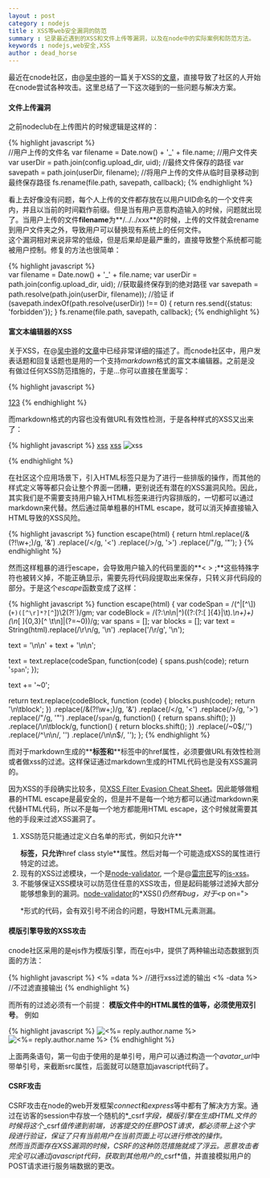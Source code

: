 ```yaml
---
layout : post
category : nodejs 
title : XSS等web安全漏洞的防范   
summary : 记录最近遇到的XSS和文件上传等漏洞，以及在node中的实际案例和防范方法。    
keywords : nodejs,web安全,XSS
author : dead_horse
---
```


最近在cnode社区，由@[吴中骅](http://weibo.com/spuout)的一篇关于XSS的[文章](http://snoopyxdy.blog.163.com/blog/static/60117440201284103022779/)，直接导致了社区的人开始在cnode尝试各种攻击。这里总结了一下这次碰到的一些问题与解决方案。   


#### 文件上传漏洞   
  之前nodeclub在上传图片的时候逻辑是这样的：   

{% highlight javascript %}   
//用户上传的文件名
var filename = Date.now() + '_' + file.name;
//用户文件夹
var userDir = path.join(config.upload_dir, uid);
//最终文件保存的路径
var savepath = path.join(userDir, filename);
//将用户上传的文件从临时目录移动到最终保存路径
fs.rename(file.path, savepath, callback);
{% endhighlight %}   

看上去好像没有问题，每个人上传的文件都存放在以用户UID命名的一个文件夹内，并且以当前的时间戳作前缀。但是当有用户恶意构造输入的时候，问题就出现了。当用户上传的文件**filename**为**/../../xxx**的时候，上传的文件就会rename到用户文件夹之外，导致用户可以替换现有系统上的任何文件。   
这个漏洞相对来说非常的低级，但是后果却是最严重的，直接导致整个系统都可能被用户控制。修复的方法也很简单：   

{% highlight javascript %}   
var filename = Date.now() + '_' + file.name;
var userDir = path.join(config.upload_dir, uid);
//获取最终保存到的绝对路径
var savepath = path.resolve(path.join(userDir, filename));
//验证
if (savepath.indexOf(path.resolve(userDir)) !== 0) {
  return res.send({status: 'forbidden'});
}
fs.rename(file.path, savepath, callback);
{% endhighlight %} 

#### 富文本编辑器的XSS   
关于XSS，在@[吴中骅](http://weibo.com/spuout)的[文章](http://snoopyxdy.blog.163.com/blog/static/60117440201284103022779/)中已经非常详细的描述了。而cnode社区中，用户发表话题和回复话题也是用的一个支持*markdown*格式的富文本编辑器。之前是没有做过任何XSS防范措施的，于是...你可以直接在里面写：   

{% highlight javascript %}   
<script>alert(123);</script>
<div onmouseover="alert(123)"></div>
<a href="javascript:alert(123);">123</a>
{% endhighlight %}  

而markdown格式的内容也没有做URL有效性检测，于是各种样式的XSS又出来了：   

{% highlight javascript %}
[xss][1]
[xss][2]
![xss][3]

[1]: javascript:alert(123);
[2]: http://www.baidu.com/#"onclick='alert(123)'
[3]: http://www.baidu.com/img.jpg#"onmouseover='alert(123)'
{% endhighlight %}  

在社区这个应用场景下，引入HTML标签只是为了进行一些排版的操作，而其他的样式定义等等都只会让整个界面一团糟，更别说还有潜在的XSS漏洞风险。因此，其实我们是不需要支持用户输入HTML标签来进行内容排版的，一切都可以通过markdown来代替。然后通过简单粗暴的HTML escape，就可以消灭掉直接输入HTML导致的XSS风险。

{% highlight javascript %} 
function escape(html) {
  return html.replace(/&(?!\w+;)/g, '&amp;')
   .replace(/</g, '&lt;')
   .replace(/>/g, '&gt;')
   .replace(/"/g, '&quot;');
}
{% endhighlight %} 

然而这样粗暴的进行escape，会导致用户输入的代码里面的**< > ;**这些特殊字符也被转义掉，不能正确显示，需要先将代码段提取出来保存，只转义非代码段的部分。于是这个*escape*函数变成了这样：   

{% highlight javascript %} 
function escape(html) {
  var codeSpan = /(^|[^\\])(`+)([^\r]*?[^`])\2(?!`)/gm;
  var codeBlock = /(?:\n\n|^)((?:(?:[ ]{4}|\t).*\n+)+)(\n*[ ]{0,3}[^ \t\n]|(?=~0))/g;
  var spans = [];
  var blocks = [];
  var text = String(html).replace(/\r\n/g, '\n')
  .replace('/\r/g', '\n');
  
  text = '\n\n' + text + '\n\n';

  text = text.replace(codeSpan, function(code) {
    spans.push(code);
    return '`span`';
  });

  text += '~0';

  return text.replace(codeBlock, function (code) {
    blocks.push(code);
    return '\n\tblock';
  })
  .replace(/&(?!\w+;)/g, '&amp;')
  .replace(/</g, '&lt;')
  .replace(/>/g, '&gt;')
  .replace(/"/g, '&quot;')
  .replace(/`span`/g, function() {
    return spans.shift();
  })
  .replace(/\n\tblock/g, function() {
    return blocks.shift();
  })
  .replace(/~0$/,'')
  .replace(/^\n\n/, '')
  .replace(/\n\n$/, '');
};
{% endhighlight %} 

而对于markdown生成的**<a>**标签和**<img>**标签中的href属性，必须要做URL有效性检测或者做xss的过滤。这样保证通过markdown生成的HTML代码也是没有XSS漏洞的。   

因为XSS的手段确实比较多，见[XSS Filter Evasion Cheat Sheet](https://www.owasp.org/index.php/XSS_Filter_Evasion_Cheat_Sheet)。因此能够做粗暴的HTML escape是最安全的，但是并不是每一个地方都可以通过markdown来代替HTML代码，所以不是每一个地方都能用HTML escape，这个时候就需要其他的手段来过滤XSS漏洞了。   
1. XSS防范只能通过定义白名单的形式，例如只允许**<p> <div> <a>**标签，只允许**href class style**属性。然后对每一个可能造成XSS的属性进行特定的过滤。   
2. 现有的XSS过滤模块，一个是[node-validator](https://github.com/chriso/node-validator), 一个是@[雷宗民](http://weibo.com/ucdok)写的[js-xss](https://github.com/leizongmin/js-xss)。
3. 不能够保证XSS模块可以防范住任意的XSS攻击，但是起码能够过滤掉大部分能够想象到的漏洞。[node-validator](https://github.com/chriso/node-validator)的*XSS()*仍然有bug，对于*<p on="></p>*形式的代码，会有双引号不闭合的问题，导致HTML元素测漏。   

#### 模版引擎导致的XSS攻击     
cnode社区采用的是ejs作为模版引擎，而在ejs中，提供了两种输出动态数据到页面的方法： 

{% highlight javascript %} 
<% =data %> //进行xss过滤的输出
<% -data %> //不过滤直接输出
{% endhighlight %} 

而所有的过滤必须有一个前提： **模版文件中的HTML属性的值等，必须使用双引号**。 例如   

{% highlight javascript %} 
<img src='<%= reply.author.avatar_url %>' title='<%= reply.author.name %>' />
<img src="<%= reply.author.avatar_url %>" title="<%= reply.author.name %>" />
{% endhighlight %} 

上面两条语句，第一句由于使用的是单引号，用户可以通过构造一个*avatar_url*中带单引号，来截断src属性，后面就可以随意加javascript代码了。   

#### CSRF攻击    
CSRF攻击在node的web开发框架*connect*和*express*等中都有了解决方方案。通过在访客的session中存放一个随机的*_csrf*字段，模版引擎在生成HTML文件的时候将这个*_csrf*值传递到前端，访客提交的任意POST请求，都必须带上这个字段进行验证，保证了只有当前用户在当前页面上可以进行修改的操作。   
然而当页面存在XSS漏洞的时候，CSRF的这种防范措施就成了浮云。恶意攻击者完全可以通过javascript代码，获取到其他用户的*_csrf*值，并直接模拟用户的POST请求进行服务端数据的更改。